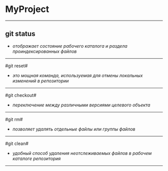 # MyProject  
_____
## git status
* *отображает состояние рабочего каталога и раздела проиндексированных файлов*
_____
#git reset#
* *это мощная команда, используемая для отмены локальных изменений в репозитории*
_____
#git checkout#
* *переключение между различными версиями целевого объекта*
_____
#git rm#
* *позволяет удалять отдельные файлы или группы файлов*
_____
#git clean#
* *удобный способ удаления неотслеживаемых файлов в рабочем каталоге репозитория*
_____
